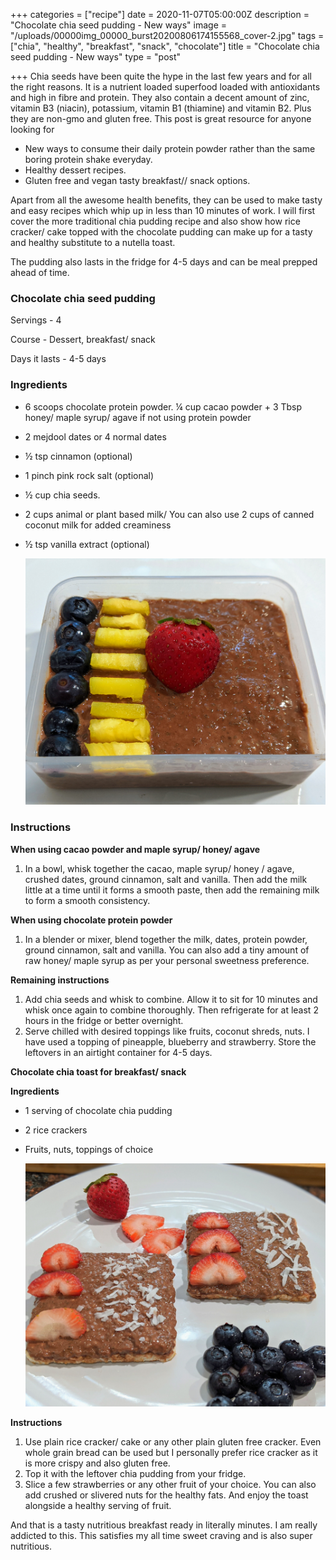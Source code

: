 +++
categories = ["recipe"]
date = 2020-11-07T05:00:00Z
description = "Chocolate chia seed pudding - New ways"
image = "/uploads/00000img_00000_burst20200806174155568_cover-2.jpg"
tags = ["chia", "healthy", "breakfast", "snack", "chocolate"]
title = "Chocolate chia seed pudding - New ways"
type = "post"

+++
Chia seeds have been quite the hype in the last few years and for all the right reasons. It is a nutrient loaded superfood loaded with antioxidants and high in fibre and protein. They also contain a decent amount of zinc, vitamin B3 (niacin), potassium, vitamin B1 (thiamine) and vitamin B2. Plus they are non-gmo and gluten free. This post is great resource for anyone looking for

* New ways to consume their daily protein powder rather than the same boring protein shake everyday.
* Healthy dessert recipes.
* Gluten free and vegan tasty breakfast// snack options.

Apart from all the awesome health benefits, they can be used to make tasty and easy recipes which whip up in less than 10 minutes of work. I will first cover the more traditional chia pudding recipe and also show how rice cracker/ cake topped with the chocolate pudding can make up for a tasty and healthy substitute to a nutella toast.

The pudding also lasts in the fridge for 4-5 days and can be meal prepped ahead of time.

### **Chocolate chia seed pudding**

Servings - 4

Course - Dessert, breakfast/ snack

Days it lasts - 4-5 days

### **Ingredients**

* 6 scoops chocolate protein powder. ¼ cup cacao powder + 3 Tbsp honey/ maple syrup/ agave if not using protein powder
* 2 mejdool dates or 4 normal dates
* ½ tsp cinnamon (optional)
* 1 pinch pink rock salt (optional)
* ½ cup chia seeds.
* 2 cups animal or plant based milk/ You can also use 2 cups of canned coconut milk for added creaminess
* ½ tsp vanilla extract (optional)

  ![](uploads/00100dportrait_00100_burst20200806180209155_cover-1.jpg)

### Instructions

**When using cacao powder and maple syrup/ honey/ agave**

1. In a bowl, whisk together the cacao, maple syrup/ honey / agave, crushed dates, ground cinnamon, salt and vanilla. Then add the milk little at a time until it forms a smooth paste, then add the remaining milk to form a smooth consistency.

**When using chocolate protein powder**

1. In a blender or mixer, blend together the milk, dates, protein powder, ground cinnamon, salt and vanilla. You can also add a tiny amount of raw honey/ maple syrup as per your personal sweetness preference.

**Remaining instructions**

1. Add chia seeds and whisk to combine. Allow it to sit for 10 minutes and whisk once again to combine thoroughly. Then refrigerate for at least 2 hours in the fridge or better overnight.
2. Serve chilled with desired toppings like fruits, coconut shreds, nuts. I have used a topping of pineapple, blueberry and strawberry. Store the leftovers in an airtight container for 4-5 days.

**Chocolate chia toast for breakfast/ snack**

**Ingredients**

* 1 serving of chocolate chia pudding
* 2 rice crackers
* Fruits, nuts, toppings of choice

  ![](uploads/00100dportrait_00100_burst20200806174106573_cover-1.jpg)

**Instructions**

1. Use plain rice cracker/ cake or any other plain gluten free cracker. Even whole grain bread can be used but I personally prefer rice cracker as it is more crispy and also gluten free.
2. Top it with the leftover chia pudding from your fridge.
3. Slice a few strawberries or any other fruit of your choice. You can also add crushed or slivered nuts for the healthy fats. And enjoy the toast alongside a healthy serving of fruit.

And that is a tasty nutritious breakfast ready in literally minutes. I am really addicted to this. This satisfies my all time sweet craving and is also super nutritious.